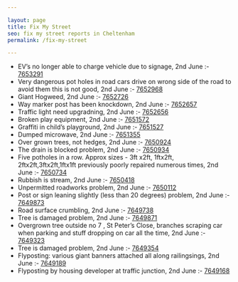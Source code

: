 ```yaml
---

layout: page
title: Fix My Street
seo: fix my street reports in Cheltenham
permalink: /fix-my-street

---
```


<!-- fix_marker starts -->

- EV’s no longer able to charge vehicle due to signage, 2nd June :- [7653291](https://www.fixmystreet.com/report/7653291)
- Very dangerous pot holes in road cars drive on wrong side of the road to avoid them this is not good, 2nd June :- [7652968](https://www.fixmystreet.com/report/7652968)
- Giant Hogweed, 2nd June :- [7652726](https://www.fixmystreet.com/report/7652726)
- Way marker post has been knockdown, 2nd June :- [7652657](https://www.fixmystreet.com/report/7652657)
- Traffic light need upgradning, 2nd June :- [7652656](https://www.fixmystreet.com/report/7652656)
- Broken play equipment, 2nd June :- [7651572](https://www.fixmystreet.com/report/7651572)
- Graffiti in child’s playground, 2nd June :- [7651527](https://www.fixmystreet.com/report/7651527)
- Dumped microwave, 2nd June :- [7651355](https://www.fixmystreet.com/report/7651355)
- Over grown trees, not hedges, 2nd June :- [7650924](https://www.fixmystreet.com/report/7650924)
- The drain is blocked problem, 2nd June :- [7650934](https://www.fixmystreet.com/report/7650934)
- Five potholes in a row. Approx sizes - 3ft x2ft, 1ftx2ft, 2ftx2ft,3ftx2ft,1ftx1ft previously poorly repaired numerous times, 2nd June :- [7650734](https://www.fixmystreet.com/report/7650734)
- Rubbish is stream, 2nd June :- [7650418](https://www.fixmystreet.com/report/7650418)
- Unpermitted roadworks problem, 2nd June :- [7650112](https://www.fixmystreet.com/report/7650112)
- Post or sign leaning slightly (less than 20 degrees) problem, 2nd June :- [7649873](https://www.fixmystreet.com/report/7649873)
- Road surface crumbling, 2nd June :- [7649738](https://www.fixmystreet.com/report/7649738)
- Tree is damaged problem, 2nd June :- [7649871](https://www.fixmystreet.com/report/7649871)
- Overgrown tree outside no 7 , St Peter’s Close, branches scraping car when parking and stuff dropping on car all the time, 2nd June :- [7649323](https://www.fixmystreet.com/report/7649323)
- Tree is damaged problem, 2nd June :- [7649354](https://www.fixmystreet.com/report/7649354)
- Flyposting: various giant banners attached all along railingsings, 2nd June :- [7649189](https://www.fixmystreet.com/report/7649189)
- Flyposting by housing developer at traffic junction, 2nd June :- [7649168](https://www.fixmystreet.com/report/7649168)

<!-- fix_marker ends -->